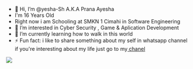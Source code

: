 - 👋 Hi, I’m @yesha-Sh A.K.A Prana Ayesha
- I'm 16 Years Old
- Right now i am Schooling at SMKN 1 Cimahi in Software Engineering 
- 👀 I’m interested in Cyber Security , Game & Aplication Development
- 🌱 I’m currently learning how to walk in this world
- ⚡ Fun fact: i like to share something about my self in whatsapp channel
  if you're interesting about my life just go to my<a href="https://whatsapp.com/channel/0029VaqkPndKgsNyYHC8ay00"> chanel</a>

<a href="https://visitcount.itsvg.in">
  <img src="https://visitcount.itsvg.in/api?id=yesha-Sh&label=Profile%20Views&color=1&icon=7&pretty=true" />
</a>
